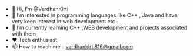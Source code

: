- 👋 Hi, I’m @VardhanKirti
- 👀 I’m interested in programming languages like C++ , Java and have very keen interest in web development etc
- 🌱 I’m currently learning C++ ,WEB development and projects associated with them
- ❤️ Tech enthusiast 
- 📫 How to reach me - vardhankirti816@gmail.com

<!---
VardhanKirti/VardhanKirti is a ✨ special ✨ repository because its `README.md` (this file) appears on your GitHub profile.
You can click the Preview link to take a look at your changes.
--->

